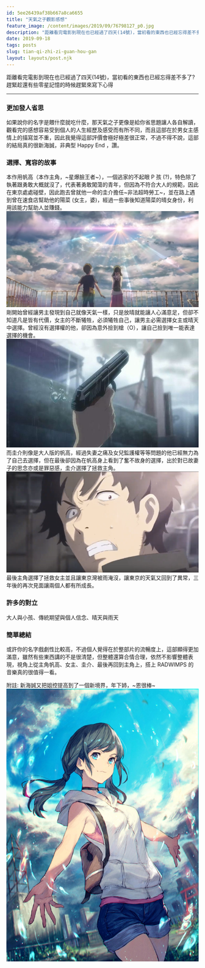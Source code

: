 ```yaml
---
id: 5ee26439af38b667a8ca6655
title: "天氣之子觀影感想"
feature_image: /content/images/2019/09/76798127_p0.jpg
description: "距離看完電影到現在也已經過了四天(14號)，當初看的東西也已經忘得差不多了? 趕緊趁還有些零星記憶的時候趕緊來寫下心得"
date: 2019-09-18
tags: posts
slug: tian-qi-zhi-zi-guan-hou-gan
layout: layouts/post.njk
---
```


<p>距離看完電影到現在也已經過了四天(14號)，當初看的東西也已經忘得差不多了? 趕緊趁還有些零星記憶的時候趕緊來寫下心得</p><hr>

### 更加發人省思

如果說你的名字是餵什麼就吃什麼，那天氣之子更像是給你省思題讓人各自解讀，觀看完的感想容易受到個人的人生經歷及感受而有所不同，而且這部在於男女主感情上的描寫並不重，因此我覺得這部評價會極好極差很正常，不過不得不說，這部的結局真的很新海誠，非典型 Happy End ，讚。



### 選擇、寬容的故事

本作用帆高（本作主角，~星爆臉王者~），一個逃家的不起眼 P 孩 (?)，特色除了執著跟勇敢大概就沒了，代表著勇敢闖蕩的青年，但因為不符合大人的規範，因此在東京處處碰壁，因此跑去曾就他一命的圭介擔任~非法超時勞工~，並在路上遇到曾在速食店幫助他的陽菜 (女主，婆)，經過一些事後知道陽菜的晴女身份，利用該能力幫助人並賺錢。
![-----2019-09-18---11.10.10](/img/content/images/2019/09/-----2019-09-18---11.10.10.png)
剛開始曾經讓男主發現到自己就像天氣一樣，只是放晴就能讓人心滿意足，但卻不知道凡是皆有代價，女主的不斷犧牲，必須犧牲自己，讓男主必需選擇女主或晴天中選擇。曾經沒有選擇權的他，卻因為意外撿到槍（O），讓自己撿到唯一能表達選擇的機會。
![v2-d229440a88d3f6d7214732c38ab21e73_hd](/img/content/images/2019/09/v2-d229440a88d3f6d7214732c38ab21e73_hd.jpg)
而圭介則像是大人版的帆高，經過失妻之痛及女兒監護權等等問題的他已經無力為了自己去選擇，但在最後卻因為在帆高身上看到了奮不故身的選擇，出於對已故妻子的思念亦或是罪惡感，圭介選擇了拯救主角。
![-----2019-09-18---11.11.54](/img/content/images/2019/09/-----2019-09-18---11.11.54.png)
最後主角選擇了拯救女主並且讓東京灣被雨淹沒，讓東京的天氣又回到了異常，三年後的再次見面讓兩個人都有所成長。

### 許多的對立

大人與小孩、傳統期望與個人信念、晴天與雨天

### 簡單總結

或許你的名字戲劇性比較高，不過個人覺得在於整部片的流暢度上，這部顯得更加滿意，雖然有些東西講的不是很清楚，但整體還算合情合理，依然不影響整體表現，視角上從主角帆高、女主、圭介、最後再回到主角上，搭上 RADWIMPS 的音樂真的很值得一看。

附註: 新海誠又把姐控提高到了一個新境界，年下姉，~恩很棒~
![](/img/content/images/2019/09/75941714_p0.jpg)
